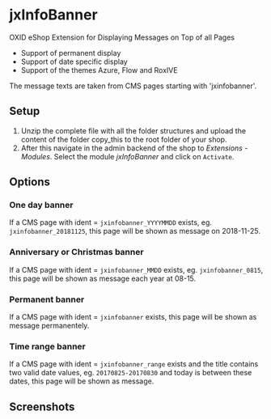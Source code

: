# jxInfoBanner

OXID eShop Extension for Displaying Messages on Top of all Pages

  - Support of permanent display
  - Support of date specific display
  - Support of the themes Azure, Flow and RoxIVE

The message texts are taken from CMS pages starting with 'jxinfobanner'.


## Setup

1. Unzip the complete file with all the folder structures and upload the content of the folder copy_this to the root folder of your shop.
2. After this navigate in the admin backend of the shop to _Extensions_ - _Modules_. Select the module _jxInfoBanner_ and click on `Activate`.

## Options

### One day banner
If a CMS page with ident = `jxinfobanner_YYYYMMDD` exists, eg. `jxinfobanner_20181125`, this page will be shown as message on 2018-11-25.

### Anniversary or Christmas banner
If a CMS page with ident = `jxinfobanner_MMDD` exists, eg. `jxinfobanner_0815`, this page will be shown as message each year at 08-15.

### Permanent banner
If a CMS page with ident = `jxinfobanner` exists, this page will be shown as message permanentely.

### Time range banner
If a CMS page with ident = `jxinfobanner_range` exists and the title contains two valid date values, eg. `20170825-20170830` 
and today is between these dates, this page will be shown as message.

  
## Screenshots

